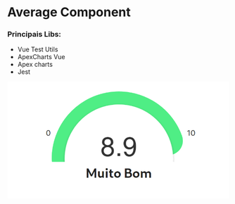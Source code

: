 # Average Component

### Principais Libs:

*   Vue Test Utils
*  ApexCharts Vue
* Apex charts 
* Jest  
 
<img src="https://github.com/LucasEmanuel9611/AverageComponents/blob/master/public/Average_Component.png" alt="imgHome"/>
